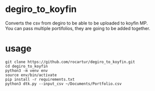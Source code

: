 # degiro_to_koyfin
Converts the csv from degiro to be able to be uploaded to koyfin MP.  
You can pass multiple portifolios, they are going to be added together.  


# usage
```
git clone https://github.com/rocartur/degiro_to_koyfin.git  
cd degiro_to_koyfin  
python3 -m venv env  
source env/bin/activate  
pip install -r requirements.txt  
python3 dtk.py --input_csv ~/Documents/Portfolio.csv
```
